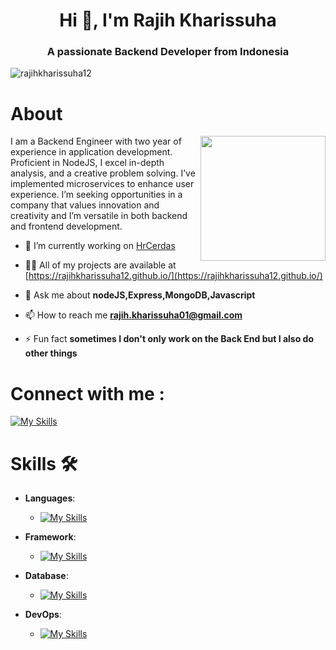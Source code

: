 <h1 align="center">Hi 👋, I'm Rajih Kharissuha</h1>
<h3 align="center">A passionate Backend Developer from Indonesia</h3>

<p align="left"> <img src="https://komarev.com/ghpvc/?username=rajihkharissuha12&label=Profile%20views&color=0e75b6&style=flat" alt="rajihkharissuha12" /> </p>

# About
<img align='right' src='https://media.giphy.com/media/du3J3cXyzhj75IOgvA/giphy.gif' width='200'>

I am a Backend Engineer with two year of experience in application development. Proficient in NodeJS, I excel in-depth
analysis, and a creative problem solving. I’ve implemented microservices to enhance user experience. I’m seeking
opportunities in a company that values innovation and creativity and I’m versatile in both backend and frontend
development.

- 🔭 I’m currently working on [HrCerdas](http://hrcerdas.id/)

- 👨‍💻 All of my projects are available at [https://rajihkharissuha12.github.io/](https://rajihkharissuha12.github.io/)

- 💬 Ask me about **nodeJS,Express,MongoDB,Javascript**

- 📫 How to reach me **rajih.kharissuha01@gmail.com**

- ⚡ Fun fact **sometimes I don't only work on the Back End but I also do other things**

# Connect with me :
[![My Skills](https://skillicons.dev/icons?i=linkedin)](https://www.linkedin.com/in/rajih-kharissuha/)

#  Skills 🛠️
- **Languages**:
  
  - [![My Skills](https://skillicons.dev/icons?i=js,html,css)](https://skillicons.dev)
- **Framework**:  &nbsp;&nbsp;          
  
  - [![My Skills](https://skillicons.dev/icons?i=express,nestjs,nextjs,react)](https://skillicons.dev)
- **Database**: &nbsp;&nbsp;&nbsp;&nbsp;&nbsp;

  - [![My Skills](https://skillicons.dev/icons?i=mysql,postgres,mongodb)](https://skillicons.dev)
- **DevOps**:    &nbsp;&nbsp;&nbsp;&nbsp;

  - [![My Skills](https://skillicons.dev/icons?i=aws,linux,docker,git)](https://skillicons.dev)


<!-- <h3 align="left">GitHub Stats:</h3> -->

<!-- <p><img align="center" src="https://github-readme-stats.vercel.app/api/top-langs?username=rajihkharissuha12&show_icons=true&locale=en&layout=compact" alt="rajihkharissuha12" /></p> -->

<!-- <p>&nbsp;<img align="center" src="https://github-readme-stats.vercel.app/api?username=rajihkharissuha12&show_icons=true&locale=en" alt="rajihkharissuha12" /></p> -->
<!-- <a href="https://github.com/Rajihkharissuha12/github-readme-stats"><img align="center" src="https://github-readme-stats.vercel.app/api?username=Rajihkharissuha12&show_icons=true&include_all_commits=true&theme=buefy&hide_border=true" alt="rajihkharissuha12github stats" /></a> -->

